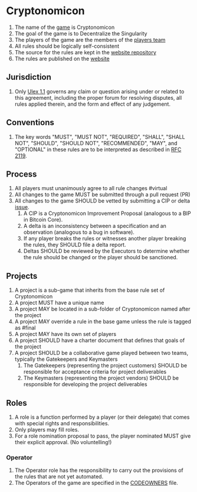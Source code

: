 # Cryptonomicon

1. The name of the [game](./Nomicon/) is Cryptonomicon
1. The goal of the game is to Decentralize the Singularity
1. The players of the game are the members of the [players team](https://github.com/orgs/cryptotechguru/teams/players/members)
1. All rules should be logically self-consistent 
1. The source for the rules are kept in the [website repository](https://github.com/cryptotechguru/Cryptonomicon)
1. The rules are published on the [website](https://cryptotechguru.github.io/Cryptonomicon/)

## Jurisdiction

1. Only [Ulex 1.1](https://github.com/proftomwbell/Ulex/tree/master/versions/1.1) governs any claim or question arising under or related to this agreement, including the proper forum for resolving disputes, all rules applied therein, and the form and effect of any judgement.

## Conventions

1. The key words "MUST", "MUST NOT", "REQUIRED", "SHALL", "SHALL NOT", "SHOULD", "SHOULD NOT", "RECOMMENDED", "MAY", and "OPTIONAL" in these rules are to be interpreted as described in [RFC 2119](https://www.ietf.org/rfc/rfc2119.txt).

## Process

1. All players must unanimously agree to all rule changes #virtual
1. All changes to the game MUST be submitted through a pull request (PR)
1. All changes to the game SHOULD be vetted by submitting a CIP or delta [issue](https://github.com/cryptotechguru/Cryptonomicon/issues).
    1. A CIP is a Cryptonomicon Improvement Proposal (analogous to a BIP in Bitcoin Core). 
    1. A delta is an inconsistency between a specification and an observation (analogous to a bug in software). 
    1. If any player breaks the rules or witnesses another player breaking the rules, they SHOULD file a delta report.
    1. Deltas SHOULD be reviewed by the Executors to determine whether the rule should be changed or the player should be sanctioned.

## Projects

1. A project is a sub-game that inherits from the base rule set of Cryptonomicon
1. A project MUST have a unique name
1. A project MAY be located in a sub-folder of Cryptonomicon named after the project
1. A project MAY override a rule in the base game unless the rule is tagged as #final
1. A project MAY have its own set of players 
1. A project SHOULD have a charter document that defines that goals of the project
1. A project SHOULD be a collaborative game played between two teams, typically the Gatekeepers and Keymasters
    1. The Gatekeepers (representing the project customers) SHOULD be responsible for acceptance criteria for project deliverables
    1. The Keymasters (representing the project vendors) SHOULD be responsible for developing the project deliverables 

## Roles

1. A role is a function performed by a player (or their delegate) that comes with special rights and responsibilities.
1. Only players may fill roles.
1. For a role nomination proposal to pass, the player nominated MUST give their explicit approval. (No voluntelling!)

### Operator

1. The Operator role has the responsibility to carry out the provisions of the rules that are not yet automated.
1. The Operators of the game are specified in the [CODEOWNERS](https://github.com/cryptotechguru/Cryptonomicon/CODEOWNERS) file.
